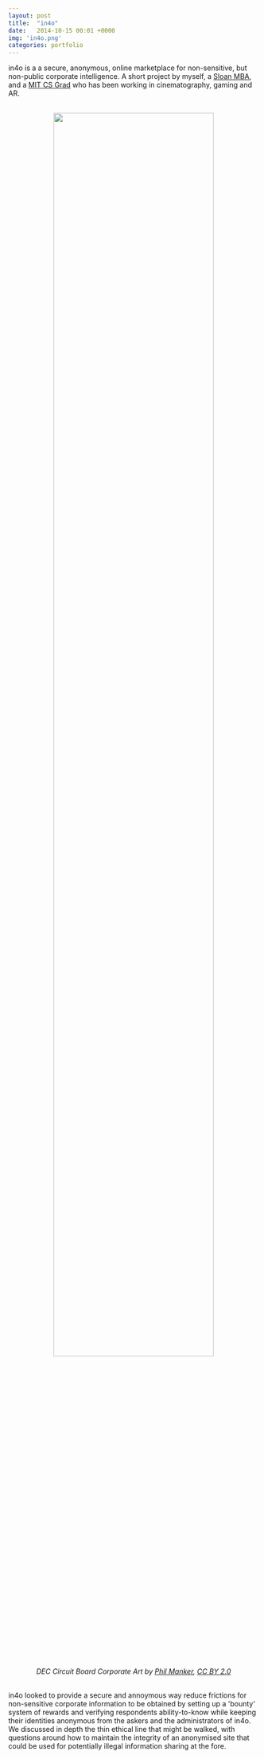 ```yaml
---
layout: post
title:  "in4o"
date:   2014-10-15 00:01 +0000
img: 'in4o.png'
categories: portfolio
---
```


in4o is a a secure, anonymous, online marketplace for non-sensitive, but non-public corporate intelligence. A short project by myself, a <a href="https://twitter.com/psikorsky">Sloan MBA</a>, and a <a href="https://twitter.com/djzealot">MIT CS Grad</a> who has been working in cinematography, gaming and AR.

<center>
<br/>
<img src="{{ site.url }}/assets/img/2014/in4o.jpg" style="width:80%">
<br/>
<cite>DEC Circuit Board Corporate Art by <a href="https://www.flickr.com/photos/philmanker/">Phil Manker</a>, <a href="https://creativecommons.org/licenses/by/2.0/">CC BY 2.0</a></cite>
</center>
<br/>

in4o looked to provide a secure and annoymous way reduce frictions for non-sensitive corporate information to be obtained by setting up a 'bounty' system of rewards and verifying respondents ability-to-know while keeping their identities anonymous from the askers and the administrators of in4o. We discussed in depth the thin ethical line that might be walked, with questions around how to maintain the integrity of an anonymised site that could be used for potentially illegal information sharing at the fore.